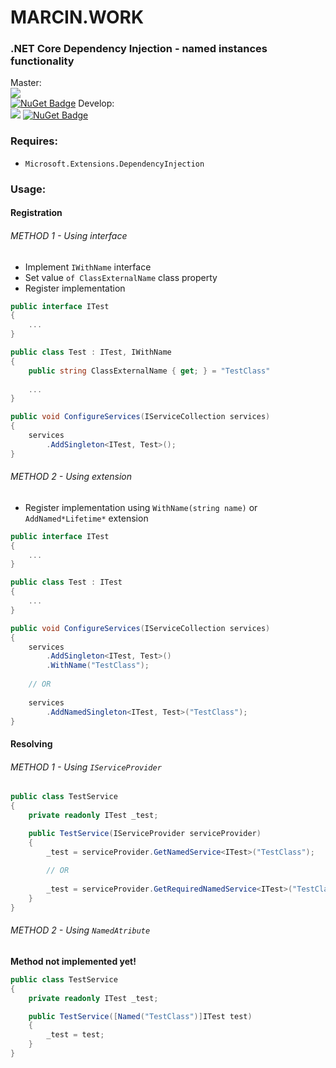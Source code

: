 # MARCIN.WORK 
### .NET Core Dependency Injection - named instances functionality

Master:  
![](https://github.com/MarcinWorkDev/extensions-microsoft-di/workflows/BuildMe/badge.svg?branch=master)  
[![NuGet Badge](https://buildstats.info/nuget/MWork.Extensions.Microsoft.DependencyInjectio)](https://www.nuget.org/packages/s/MWork.Extensions.Microsoft.DependencyInjection/)
Develop:  
![](https://github.com/MarcinWorkDev/extensions-microsoft-di/workflows/BuildMe/badge.svg?branch=develop)
[![NuGet Badge](https://buildstats.info/nuget/MWork.Extensions.Microsoft.DependencyInjectio?includePreReleases=true)](https://www.nuget.org/packages/s/MWork.Extensions.Microsoft.DependencyInjection/)

### Requires:
* `Microsoft.Extensions.DependencyInjection`

### Usage:

#### Registration

###### METHOD 1 - Using interface
* Implement `IWithName` interface
* Set value `of ClassExternalName` class property
* Register implementation

```c#
public interface ITest
{
    ...
}
```
```c#
public class Test : ITest, IWithName
{
    public string ClassExternalName { get; } = "TestClass"
    
    ...
}
```
```c#
public void ConfigureServices(IServiceCollection services)
{
    services
        .AddSingleton<ITest, Test>();
}
```

###### METHOD 2 - Using extension
* Register implementation using `WithName(string name)` or `AddNamed*Lifetime*` extension

```c#
public interface ITest
{
    ...
}
```
```c#
public class Test : ITest
{
    ...
}
```
```c#
public void ConfigureServices(IServiceCollection services)
{
    services
        .AddSingleton<ITest, Test>()
        .WithName("TestClass");
        
    // OR
    
    services
        .AddNamedSingleton<ITest, Test>("TestClass");
}
```

#### Resolving

###### METHOD 1 - Using `IServiceProvider`
```c#
public class TestService
{
    private readonly ITest _test;

    public TestService(IServiceProvider serviceProvider)
    {
        _test = serviceProvider.GetNamedService<ITest>("TestClass");
        
        // OR
        
        _test = serviceProvider.GetRequiredNamedService<ITest>("TestClass");
    }
}
```

###### METHOD 2 - Using `NamedAtribute`
**Method not implemented yet!**
```c#
public class TestService
{
    private readonly ITest _test;

    public TestService([Named("TestClass")]ITest test)
    {
        _test = test;
    }
}
```
